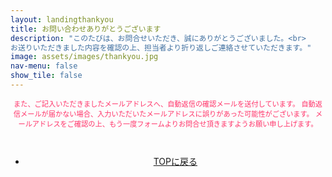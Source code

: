 ```yaml
---
layout: landingthankyou
title: お問い合わせありがとうございます
description: "このたびは、お問合せいただき、誠にありがとうございました。<br>
お送りいただきました内容を確認の上、担当者より折り返しご連絡させていただきます。"
image: assets/images/thankyou.jpg
nav-menu: false
show_tile: false
---
```


<!-- Main -->
<div id="main">

<!--  -->
<section id="two" class="spotlights">
    <section style="text-align:center;">
            <div class="caution" >
                <p style="color:#ff3369;font-size: 0.8em;">また、ご記入いただきましたメールアドレスへ、自動返信の確認メールを送付しています。
                自動返信メールが届かない場合、入力いただいたメールアドレスに誤りがあった可能性がございます。
                メールアドレスをご確認の上、もう一度フォームよりお問合せ頂きますようお願い申し上げます。</p>
<br>
                <ul  style="text-align: center;" class="actions">
                    <li><a href="/desc/04_withdo.html" class="button" style="text-transform:none !important;">TOPに戻る</a></li>
                </ul>
            </div>
    </section>

</section>

</div>
